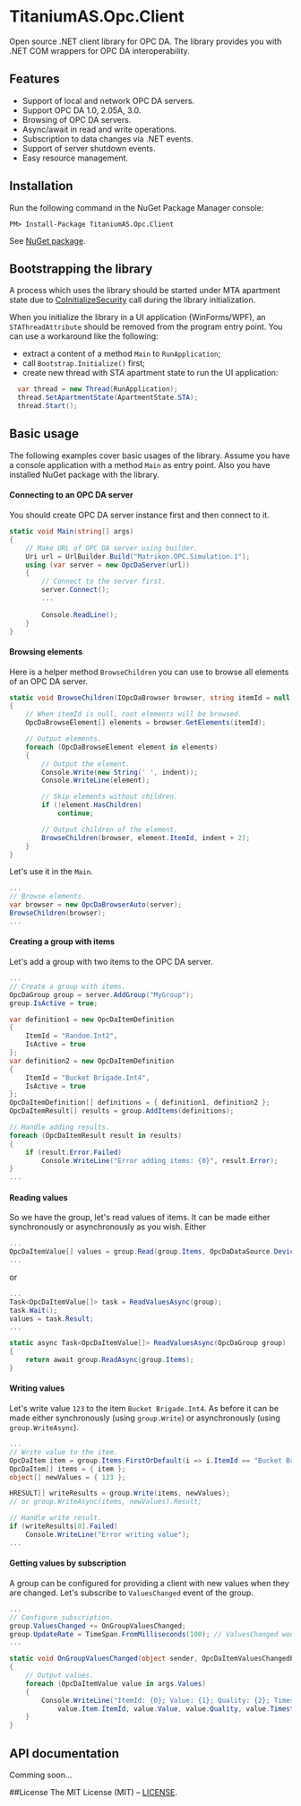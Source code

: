 # TitaniumAS.Opc.Client
Open source .NET client library for OPC DA. The library provides you with .NET COM wrappers for OPC DA interoperability.

## Features
- Support of local and network OPC DA servers.
- Support OPC DA 1.0, 2.05A, 3.0.
- Browsing of OPC DA servers.
- Async/await in read and write operations.
- Subscription to data changes via .NET events.
- Support of server shutdown events.
- Easy resource management.

## Installation
Run the following command in the NuGet Package Manager console:
```
PM> Install-Package TitaniumAS.Opc.Client
```
See [NuGet package](https://www.nuget.org/packages/TitaniumAS.Opc.Client).

## Bootstrapping the library
A process which uses the library should be started under MTA apartment state due to [CoInitializeSecurity](http://www.pinvoke.net/default.aspx/ole32/CoInitializeSecurity.html) call during the library initialization. 

When you initialize the library in a UI application (WinForms/WPF), an `STAThreadAttribute` should be removed from the program entry point. You can use a workaround like the following:
- extract a content of a method `Main` to `RunApplication`;
- call `Bootstrap.Initialize()` first;
- create new thread with STA apartment state to run the UI application:
```csharp
  var thread = new Thread(RunApplication);
  thread.SetApartmentState(ApartmentState.STA);
  thread.Start();
```

## Basic usage
The following examples cover basic usages of the library. Assume you have a console application with a method `Main` as entry point. Also you have installed NuGet package with the library.

#### Connecting to an OPC DA server
You should create OPC DA server instance first and then connect to it.
```csharp
static void Main(string[] args)
{
    // Make URL of OPC DA server using builder.
    Uri url = UrlBuilder.Build("Matrikon.OPC.Simulation.1");
    using (var server = new OpcDaServer(url))
    {
        // Connect to the server first.
        server.Connect();
        ...
        
        Console.ReadLine();
    }
}
```

#### Browsing elements
Here is a helper method `BrowseChildren` you can use to browse all elements of an OPC DA server.
```csharp
static void BrowseChildren(IOpcDaBrowser browser, string itemId = null, int indent = 0)
{
    // When itemId is null, root elements will be browsed.
    OpcDaBrowseElement[] elements = browser.GetElements(itemId);

    // Output elements.
    foreach (OpcDaBrowseElement element in elements)
    {
        // Output the element.
        Console.Write(new String(' ', indent));
        Console.WriteLine(element);

        // Skip elements without children.
        if (!element.HasChildren)
            continue;

        // Output children of the element.
        BrowseChildren(browser, element.ItemId, indent + 2);
    }
}
```
Let's use it in the `Main`. 
```csharp
...
// Browse elements.
var browser = new OpcDaBrowserAuto(server);
BrowseChildren(browser);
...
```

#### Creating a group with items
Let's add a group with two items to the OPC DA server. 
```csharp
...
// Create a group with items.
OpcDaGroup group = server.AddGroup("MyGroup");
group.IsActive = true;

var definition1 = new OpcDaItemDefinition
{
    ItemId = "Random.Int2",
    IsActive = true
};
var definition2 = new OpcDaItemDefinition
{
    ItemId = "Bucket Brigade.Int4",
    IsActive = true
};
OpcDaItemDefinition[] definitions = { definition1, definition2 };
OpcDaItemResult[] results = group.AddItems(definitions);

// Handle adding results.
foreach (OpcDaItemResult result in results)
{
    if (result.Error.Failed)
        Console.WriteLine("Error adding items: {0}", result.Error);
}
...
```

#### Reading values
So we have the group, let's read values of items. It can be made either synchronously or asynchronously as you wish.
Either
```csharp
...
OpcDaItemValue[] values = group.Read(group.Items, OpcDaDataSource.Device);
...
```
or
```csharp
...
Task<OpcDaItemValue[]> task = ReadValuesAsync(group);
task.Wait();
values = task.Result;
...

static async Task<OpcDaItemValue[]> ReadValuesAsync(OpcDaGroup group)
{
    return await group.ReadAsync(group.Items);
}
```

#### Writing values
Let's write value `123` to the item `Bucket Brigade.Int4`. As before it can be made either synchronously (using `group.Write`) or asynchronously (using `group.WriteAsync`).
```csharp
...
// Write value to the item.
OpcDaItem item = group.Items.FirstOrDefault(i => i.ItemId == "Bucket Brigade.Int4")
OpcDaItem[] items = { item };
object[] newValues = { 123 };

HRESULT[] writeResults = group.Write(items, newValues);
// or group.WriteAsync(items, newValues).Result;

// Handle write result.
if (writeResults[0].Failed)
    Console.WriteLine("Error writing value");
...
```

#### Getting values by subscription
A group can be configured for providing a client with new values when they are changed. Let's subscribe to `ValuesChanged` event of the group.
```csharp
...
// Configure subscription.
group.ValuesChanged += OnGroupValuesChanged;
group.UpdateRate = TimeSpan.FromMilliseconds(100); // ValuesChanged won't be triggered if zero
...

static void OnGroupValuesChanged(object sender, OpcDaItemValuesChangedEventArgs args)
{
    // Output values.
    foreach (OpcDaItemValue value in args.Values)
    {
        Console.WriteLine("ItemId: {0}; Value: {1}; Quality: {2}; Timestamp: {3}",
            value.Item.ItemId, value.Value, value.Quality, value.Timestamp);
    }
}
```

## API documentation
Comming soon...

##License
The MIT License (MIT) – [LICENSE](https://github.com/titanium-as/TitaniumAS.Opc.Client/blob/master/LICENSE).
